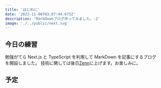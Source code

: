 ```yaml
---
title: 'はじめに'
date: '2023-11-06T03:07:44.675Z'
description: 'MarkDownブログ作ってみました。-2'
image: './../public/next.svg'
---
```


## 今日の練習
勉強がてら Next.js と TypeScript を利用して MarkDown を記事にするブログを開設しました。
技術に関しては後日[Zenn](https://zenn.dev/keisuke114)に上げます。お楽しみに。

## 予定
